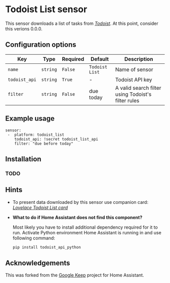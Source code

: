 

# Todoist List sensor

This sensor downloads a list of tasks from [*Todoist*](https://todoist.com/). At this point, consider this verions 0.0.0.
 
## Configuration options

| Key | Type | Required | Default | Description |
| --- | --- | --- | --- | --- |
| `name` | `string` | `False` | `Todoist List` | Name of sensor |
| `todoist_api` | `string` | `True` | - | Todoist API key |
| `filter` | `string` | `False` | due today | A valid search filter using Todoist's filter rules|

## Example usage
```
sensor:
 -  platform: todoist_list
    todoist_api: !secret todoist_list_api
    filter: "due before today"
```

## Installation


### TODO



## Hints

* To present data downloaded by this sensor use companion card: [*Lovelace Todoist List card*](https://github.com/PiotrMachowski/Lovelace-Google-Keep-card)

* **What to do if Home Assistant does not find this component?**

  Most likely you have to install additional dependency required for it to run. Activate Python environment Home Assistant is running in and use following command:
  ```bash
  pip install todoist_api_python
  ```

## Acknowledgements
This was forked from the [Google Keep](https://github.com/PiotrMachowski/Home-Assistant-custom-components-Google-Keep) project for Home Assistant.
